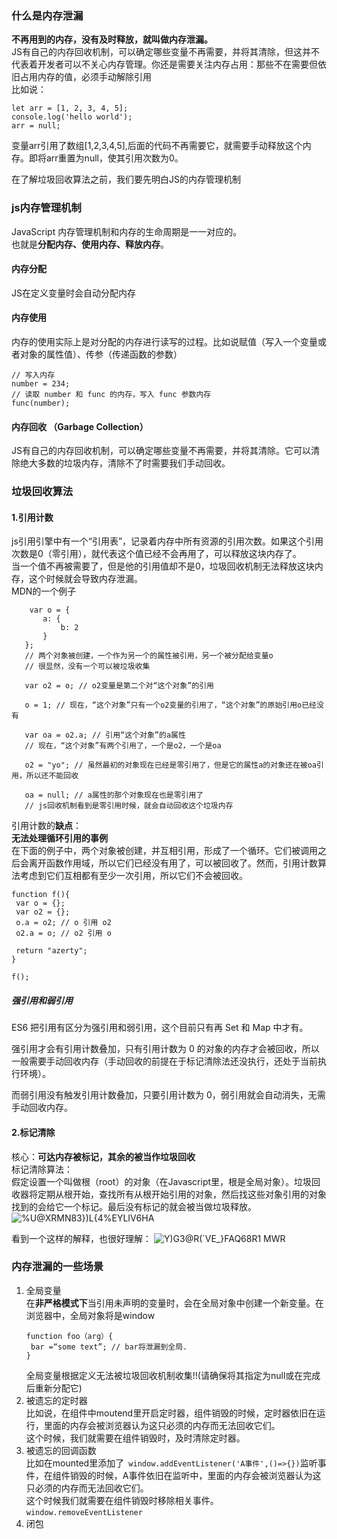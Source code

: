 ### 什么是内存泄漏  
 **不再用到的内存，没有及时释放，就叫做内存泄漏。**    
 JS有自己的内存回收机制，可以确定哪些变量不再需要，并将其清除，但这并不代表着开发者可以不关心内存管理。你还是需要关注内存占用：那些不在需要但依旧占用内存的值，必须手动解除引用     
 比如说：   
 ```
let arr = [1, 2, 3, 4, 5];
console.log('hello world');
arr = null;
 ```
 变量arr引用了数组[1,2,3,4,5],后面的代码不再需要它，就需要手动释放这个内存。即将arr重置为null，使其引用次数为0。


在了解垃圾回收算法之前，我们要先明白JS的内存管理机制
### js内存管理机制   
JavaScript 内存管理机制和内存的生命周期是一一对应的。   
也就是**分配内存、使用内存、释放内存**。   
#### 内存分配   
JS在定义变量时会自动分配内存   
#### 内存使用   
内存的使用实际上是对分配的内存进行读写的过程。比如说赋值（写入一个变量或者对象的属性值）、传参（传递函数的参数）   
```
// 写入内存
number = 234;
// 读取 number 和 func 的内存，写入 func 参数内存
func(number);
```  
#### 内存回收 （Garbage Collection）
 JS有自己的内存回收机制，可以确定哪些变量不再需要，并将其清除。它可以清除绝大多数的垃圾内存，清除不了时需要我们手动回收。


 ### 垃圾回收算法   
 #### 1.引用计数
 js引用引擎中有一个“引用表”，记录着内存中所有资源的引用次数。如果这个引用次数是0（零引用），就代表这个值已经不会再用了，可以释放这块内存了。    
 当一个值不再被需要了，但是他的引用值却不是0，垃圾回收机制无法释放这块内存，这个时候就会导致内存泄漏。    
 MDN的一个例子
 ```
     var o = {
        a: {
            b: 2
        }
    };
    // 两个对象被创建，一个作为另一个的属性被引用，另一个被分配给变量o
    // 很显然，没有一个可以被垃圾收集

    var o2 = o; // o2变量是第二个对“这个对象”的引用

    o = 1; // 现在，“这个对象”只有一个o2变量的引用了，“这个对象”的原始引用o已经没有

    var oa = o2.a; // 引用“这个对象”的a属性
    // 现在，“这个对象”有两个引用了，一个是o2，一个是oa

    o2 = "yo"; // 虽然最初的对象现在已经是零引用了，但是它的属性a的对象还在被oa引用，所以还不能回收

    oa = null; // a属性的那个对象现在也是零引用了
    // js回收机制看到是零引用时候，就会自动回收这个垃圾内存
 ```
 引用计数的**缺点**：  
 **无法处理循环引用的事例**  
在下面的例子中，两个对象被创建，并互相引用，形成了一个循环。它们被调用之后会离开函数作用域，所以它们已经没有用了，可以被回收了。然而，引用计数算法考虑到它们互相都有至少一次引用，所以它们不会被回收。 
 ```
 function f(){
  var o = {};
  var o2 = {};
  o.a = o2; // o 引用 o2
  o2.a = o; // o2 引用 o

  return "azerty";
}

f();
 ```

##### 强引用和弱引用
ES6 把引用有区分为强引用和弱引用，这个目前只有再 Set 和 Map 中才有。

强引用才会有引用计数叠加，只有引用计数为 0 的对象的内存才会被回收，所以一般需要手动回收内存（手动回收的前提在于标记清除法还没执行，还处于当前执行环境）。

而弱引用没有触发引用计数叠加，只要引用计数为 0，弱引用就会自动消失，无需手动回收内存。

 #### 2.标记清除   
 核心：**可达内存被标记，其余的被当作垃圾回收**     
 标记清除算法：    
 假定设置一个叫做根（root）的对象（在Javascript里，根是全局对象）。垃圾回收器将定期从根开始，查找所有从根开始引用的对象，然后找这些对象引用的对象找到的会给它一个标记。最后没有标记的就会被当做垃圾释放。     
  ![%U@XRMN83})L{4%EYLIV6HA](https://user-images.githubusercontent.com/71962217/134473388-71dc2532-96a6-41fa-8fd0-b3d850f8f88c.png)

看到一个这样的解释，也很好理解：
![Y)G3@R(`VE_}FAQ68R1 MWR](https://user-images.githubusercontent.com/71962217/134473410-dee29a70-5feb-4b4b-917f-4ddc073afa6b.png)


### 内存泄漏的一些场景   
1. 全局变量   
   在**非严格模式下**当引用未声明的变量时，会在全局对象中创建一个新变量。在浏览器中，全局对象将是window  
   ```
   function foo（arg）{ 
    bar =“some text”; // bar将泄漏到全局.
   }
   ```
   全局变量根据定义无法被垃圾回收机制收集!!(请确保将其指定为null或在完成后重新分配它)
2. 被遗忘的定时器    
   比如说，在组件中moutend里开启定时器，组件销毁的时候，定时器依旧在运行，里面的内存会被浏览器认为这只必须的内存而无法回收它们。   
   这个时候，我们就需要在组件销毁时，及时清除定时器。
3. 被遗忘的回调函数    
   比如在mounted里添加了``` window.addEventListener('A事件',()=>{})```监听事件，在组件销毁的时候，A事件依旧在监听中，里面的内存会被浏览器认为这只必须的内存而无法回收它们。   
   这个时候我们就需要在组件销毁时移除相关事件。```window.removeEventListener   ```    
4. 闭包  
   
